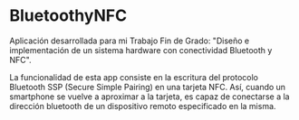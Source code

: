 # BluetoothyNFC

Aplicación desarrollada para mi Trabajo Fin de Grado: "Diseño e implementación de un sistema hardware con conectividad Bluetooth y NFC".

La funcionalidad de esta app consiste en la escritura del protocolo Bluetooth SSP (Secure Simple Pairing) en una tarjeta NFC. Así, cuando un smartphone se vuelve a aproximar a la tarjeta, es capaz de conectarse a la dirección bluetooth de un dispositivo remoto especificado en la misma. 
